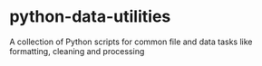 # python-data-utilities
A collection of Python scripts for common file and data tasks like formatting, cleaning and processing
